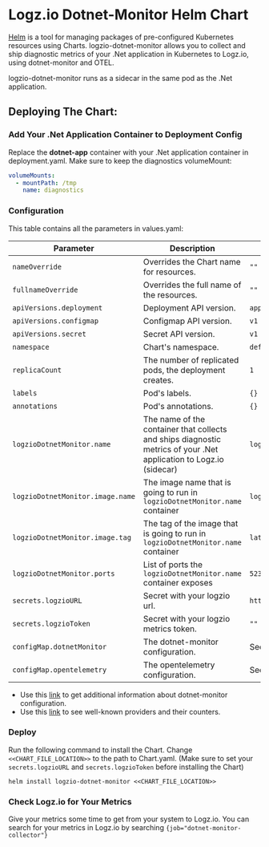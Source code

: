 # Logz.io Dotnet-Monitor Helm Chart

[Helm](https://helm.sh/) is a tool for managing packages of pre-configured Kubernetes resources using Charts.
logzio-dotnet-monitor allows you to collect and ship diagnostic metrics of your .Net application in Kubernetes to Logz.io, 
using dotnet-monitor and OTEL.

logzio-dotnet-monitor runs as a sidecar in the same pod as the .Net application.

## Deploying The Chart:

### Add Your .Net Application Container to Deployment Config

Replace the **dotnet-app** container with your .Net application container in deployment.yaml.
Make sure to keep the diagnostics volumeMount:

```yaml
volumeMounts:
  - mountPath: /tmp
    name: diagnostics
```

### Configuration

This table contains all the parameters in values.yaml:

| Parameter | Description | Default |
|---|---|---|
| `nameOverride` | Overrides the Chart name for resources. | `""` |
| `fullnameOverride` | Overrides the full name of the resources. | `""` |
| `apiVersions.deployment` | Deployment API version. | `apps/v1` |
| `apiVersions.configmap` | Configmap API version. | `v1` |
| `apiVersions.secret` | Secret API version. | `v1` |
| `namespace` | Chart's namespace. | `default` |
| `replicaCount` | The number of replicated pods, the deployment creates. | `1` |
| `labels` | Pod's labels. | `{}` |
| `annotations` | Pod's annotations. | `{}` |
| `logzioDotnetMonitor.name` | The name of the container that collects and ships diagnostic metrics of your .Net application to Logz.io (sidecar) | `logzio-dotnet-monitor` |
| `logzioDotnetMonitor.image.name` | The image name that is going to run in `logzioDotnetMonitor.name` container | `logzio/logzio-dotnet-monitor` |
| `logzioDotnetMonitor.image.tag` | The tag of the image that is going to run in `logzioDotnetMonitor.name` container | `latest` |
| `logzioDotnetMonitor.ports` | List of ports the `logzioDotnetMonitor.name` container exposes | `52325` |
| `secrets.logzioURL` | Secret with your logzio url. | `https://listener.logz.io:8053` |
| `secrets.logzioToken` | Secret with your logzio metrics token. | `""` |
| `configMap.dotnetMonitor` | The dotnet-monitor configuration. | See [values.yaml](https://github.com/logzio/logzio-helm/blob/master/charts/dotnet-monitor/values.yaml). |
| `configMap.opentelemetry` | The opentelemetry  configuration. | See [values.yaml](https://github.com/logzio/logzio-helm/blob/master/charts/dotnet-monitor/values.yaml). |

- Use this [link](https://github.com/dotnet/dotnet-monitor/blob/main/documentation/configuration.md#metrics-configuration) to get additional information about dotnet-monitor configuration.
- Use this [link](https://docs.microsoft.com/en-us/dotnet/core/diagnostics/available-counters) to see well-known providers and their counters.

### Deploy

Run the following command to install the Chart. Change `<<CHART_FILE_LOCATION>>` to the path to Chart.yaml.
(Make sure to set your `secrets.logzioURL` and `secrets.logzioToken` before installing the Chart)

```shell
helm install logzio-dotnet-monitor <<CHART_FILE_LOCATION>>
```

### Check Logz.io for Your Metrics

Give your metrics some time to get from your system to Logz.io.
You can search for your metrics in Logz.io by searching `{job="dotnet-monitor-collector"}`